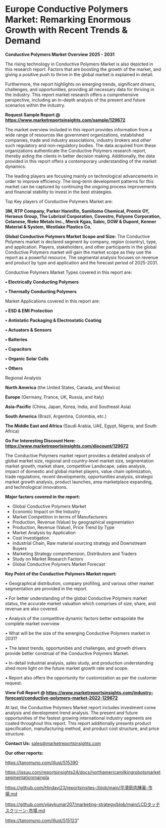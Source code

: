 # Europe Conductive Polymers Market: Remarking Enormous Growth with Recent Trends & Demand

<Strong> Conductive Polymers Market Overview 2025 - 2031</strong>

The rising technology in Conductive Polymers Market is also depicted in this research report. Factors that are boosting the growth of the market, and giving a positive push to thrive in the global market is explained in detail.

Furthermore, the report highlights on emerging trends, significant drivers, challenges, and opportunities, providing all necessary data for thriving in the industry. This report market research offers a comprehensive perspective, including an in-depth analysis of the present and future scenarios within the industry.

<strong>Request Sample Report @ <a href=https://www.marketreportsinsights.com/sample/129672>https://www.marketreportsinsights.com/sample/129672</a></strong>

The market overview included in this report provides information from a wide range of resources like government organizations, established companies, trade and industry associations, industry brokers and other such regulatory and non-regulatory bodies. The data acquired from these organizations authenticate the Conductive Polymers research report, thereby aiding the clients in better decision making. Additionally, the data provided in this report offers a contemporary understanding of the market dynamics.

The leading players are focusing mainly on technological advancements in order to improve efficiency. The long-term development patterns for this market can be captured by continuing the ongoing process improvements and financial stability to invest in the best strategies.

Top Key players of Conductive Polymers Market are:

<strong>3M, RTP Company, Parker Hannifin, Sumitomo Chemical, Premix OY, Heraeus Group, The Lubrizol Corporation, Covestro, Polyone Corporation, Celanese, Rieke Metals Inc., Merck Kgaa, Sabic, DOW & Dupont, Kenner Material & System, Westlake Plastics Co.</strong>

<strong><b>Global Conductive Polymers Market Scope and Size:</b></strong>
The Conductive Polymers market is declared segment by company, region (country), type, and application. Players, stakeholders, and other participants in the global Conductive Polymers market will gain the market scope as they use the report as a powerful resource. The segmental analysis focuses on revenue and product by type and application and the forecast period of 2025-2031.

Conductive Polymers Market Types covered in this report are:

<strong>• Electrically Conducting Polymers

• Thermally Conducting Polymers</strong>

Market Applications covered in this report are:

<strong>• ESD & EMI Protection

• Antistatic Packaging & Electrostatic Coating

• Actuators & Sensors

• Batteries

• Capacitors

• Organic Solar Cells

• Others</strong> 

Regional Analysis

<strong>North America</strong> (the United States, Canada, and Mexico)

<strong>Europe</strong> (Germany, France, UK, Russia, and Italy)

<strong>Asia-Pacific</strong> (China, Japan, Korea, India, and Southeast Asia)

<strong>South America</strong> (Brazil, Argentina, Colombia, etc.)

<strong>The Middle East and Africa</strong> (Saudi Arabia, UAE, Egypt, Nigeria, and South Africa)

<strong>Go For Interesting Discount Here: <a href=https://www.marketreportsinsights.com/discount/129672>https://www.marketreportsinsights.com/discount/129672</a></strong>

The Conductive Polymers market report provides a detailed analysis of global market size, regional and country-level market size, segmentation market growth, market share, competitive Landscape, sales analysis, impact of domestic and global market players, value chain optimization, trade regulations, recent developments, opportunities analysis, strategic market growth analysis, product launches, area marketplace expanding, and technological innovations.

<strong><b>Major factors covered in the report:</b></strong>
<ul>
  <li>Global Conductive Polymers Market </li>
  <li>Economic Impact on the Industry</li>
  <li>Market Competition in terms of Manufacturers</li>
  <li>Production, Revenue (Value) by geographical segmentation</li>
  <li>Production, Revenue (Value), Price Trend by Type</li>
  <li>Market Analysis by Application</li>
  <li>Cost Investigation</li>
  <li>Industrial Chain, Raw material sourcing strategy and Downstream Buyers</li>
  <li>Marketing Strategy comprehension, Distributors and Traders</li>
  <li>Study on Market Research Factors</li>
  <li>Global Conductive Polymers Market Forecast</li>
</ul>

<strong><b>Key Point of the Conductive Polymers Market report:</b></strong>

• Geographical distribution, company profiling, and various other market segmentation are provided in the report.

• For better understanding of the global Conductive Polymers market status, the accurate market valuation which comprises of size, share, and revenue are also covered.

• Analysis of the competitive dynamic factors better extrapolate the complete market overview

• What will be the size of the emerging Conductive Polymers market in 2031?

• The latest trends, opportunities and challenges, and growth drivers provide better construal of the Conductive Polymers Market.

• In-detail industrial analysis, sales study, and production understanding shed more light on the future market growth rate and scope.

• Report also offers the opportunity for customization as per the customer request.

<strong><b>View Full Report @ <a href=https://www.marketreportsinsights.com/industry-forecast/conductive-polymers-market-2022-129672>https://www.marketreportsinsights.com/industry-forecast/conductive-polymers-market-2022-129672</a></b></strong>


At last, the Conductive Polymers Market report includes investment come analysis and development trend analysis. The present and future opportunities of the fastest growing international industry segments are coated throughout this report. This report additionally presents product specification, manufacturing method, and product cost structure, and price structure.

<strong>Contact Us:</strong>
sales@marketreportsinsights.com

<strong>Our other reports:</strong>

<a href=https://tanomuno.com/illust/515390>https://tanomuno.com/illust/515390</a>

<a href=https://issuu.com/reportsinsights24/docs/northamericamilkingrobotsmarketsegmentationmainpla>https://issuu.com/reportsinsights24/docs/northamericamilkingrobotsmarketsegmentationmainpla</a>

<a href=https://github.com/Hindavi23/reportsinsites-/blob/main/平滑筋肉腫薬-市場.md>https://github.com/Hindavi23/reportsinsites-/blob/main/平滑筋肉腫薬-市場.md</a>

<a href=https://github.com/vijaykumar207/marketing-strategy/blob/main/LCDタッチスクリーン-市場.md>https://github.com/vijaykumar207/marketing-strategy/blob/main/LCDタッチスクリーン-市場.md</a>

<a href=https://tanomuno.com/illust/515123>https://tanomuno.com/illust/515123</a>"
